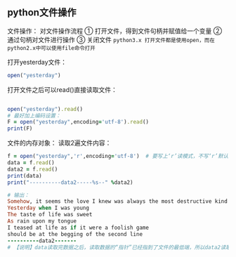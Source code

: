 ## python文件操作

文件操作：
对文件操作流程
    ① 打开文件，得到文件句柄并赋值给一个变量
    ② 通过句柄对文件进行操作
    ③ 关闭文件
`python3.x 打开文件都是使用open，而在python2.x中可以使用file命令打开`

打开yesterday文件：
```ruby
open("yesterday")
```
打开文件之后可以read()直接读取文件：
```ruby

open("yesterday").read()
# 最好加上编码设置：
F = open("yesterday",encoding='utf-8').read()
print(F)
```

文件的内存对象：
读取2遍文件内容：
```ruby
f = open("yesterday",'r',encoding='utf-8')  # 要写上‘r’读模式，不写‘r’默认也是读模式
data = f.read()
data2 = f.read()
print(data)
print("----------data2-----%s--" %data2)

# 输出：
Somehow, it seems the love I knew was always the most destructive kind
Yesterday when I was young
The taste of life was sweet
As rain upon my tongue
I teased at life as if it were a foolish game
should be at the begging of the second line
----------data2-------
# 【说明】data读取完数据之后，读取数据的“指针”已经指到了文件的最低端，所以data2读取的时候，是在文件的最低端，没什么内容了
```